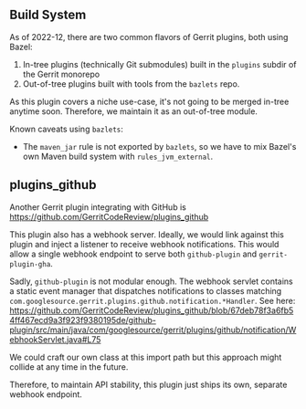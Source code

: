 ## Build System

As of 2022-12, there are two common flavors of Gerrit plugins, both using Bazel:
1. In-tree plugins (technically Git submodules) built in the `plugins` subdir of the Gerrit monorepo
2. Out-of-tree plugins built with tools from the `bazlets` repo.

As this plugin covers a niche use-case, it's not going to be merged in-tree anytime soon.
Therefore, we maintain it as an out-of-tree module.

Known caveats using `bazlets`:
- The `maven_jar` rule is not exported by `bazlets`, so we have to mix Bazel's own Maven build system with `rules_jvm_external`.

## plugins_github

Another Gerrit plugin integrating with GitHub is https://github.com/GerritCodeReview/plugins_github

This plugin also has a webhook server.
Ideally, we would link against this plugin and inject a listener to receive webhook notifications.
This would allow a single webhook endpoint to serve both `github-plugin` and `gerrit-plugin-gha`.

Sadly, `github-plugin` is not modular enough.
The webhook servlet contains a static event manager that dispatches notifications to classes matching `com.googlesource.gerrit.plugins.github.notification.*Handler`.
See here: https://github.com/GerritCodeReview/plugins_github/blob/67deb78f3a6fb54ff467ecd9a3f923f9380195de/github-plugin/src/main/java/com/googlesource/gerrit/plugins/github/notification/WebhookServlet.java#L75

We could craft our own class at this import path but this approach might collide at any time in the future.

Therefore, to maintain API stability, this plugin just ships its own, separate webhook endpoint.
